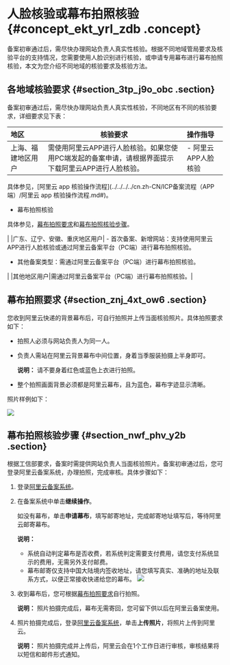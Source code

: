# 人脸核验或幕布拍照核验 {#concept_ekt_yrl_zdb .concept}

备案初审通过后，需尽快办理网站负责人真实性核验。根据不同地域管局要求及核验平台的支持情况，您需要使用人脸识别进行核验，或申请专用幕布进行幕布拍照核验，本文为您介绍不同地域的核验要求及核验方法。

## 各地域核验要求 {#section_3tp_j9o_obc .section}

备案初审通过后，需尽快办理网站负责人真实性核验，不同地区有不同的核验要求，详细要求见下表：

|地区|核验要求|操作指导|
|:-|----|:---|
|上海、福建地区用户|需使用阿里云APP进行人脸核验。如果您使用PC端发起的备案申请，请根据界面提示下载阿里云APP进行人脸核验。| -   阿里云APP人脸核验

具体参见，[阿里云 app 核验操作流程](../../../../cn.zh-CN/ICP备案流程（APP端）/阿里云 app 核验操作流程.md#)。

-   幕布拍照核验

具体参见，[幕布拍照要求](#section_znj_4xt_ow6)和[幕布拍照核验步骤](#section_nwf_phv_y2b)。


 |
|广东、辽宁、安徽、重庆地区用户| -   首次备案、新增网站：支持使用阿里云APP进行人脸核验或通过阿里云备案平台（PC端）进行幕布拍照核验。
-   其他备案类型：需通过阿里云备案平台（PC端）进行幕布拍照核验。

 |
|其他地区用户|需通过阿里云备案平台（PC端）进行幕布拍照核验。|

## 幕布拍照要求 {#section_znj_4xt_ow6 .section}

您收到阿里云快递的背景幕布后，可自行拍照并上传当面核验照片。具体拍照要求如下：

-   拍照人必须与网站负责人为同一人。
-   负责人需站在阿里云背景幕布中间位置，身着当季服装拍摄上半身即可。

    **说明：** 请不要身着红色或蓝色上衣进行拍照。

-   整个拍照画面背景必须都是阿里云幕布，且为蓝色，幕布字迹显示清晰。

照片样例如下：

![](http://static-aliyun-doc.oss-cn-hangzhou.aliyuncs.com/assets/img/14219/15564279485500_zh-CN.png)

## 幕布拍照核验步骤 {#section_nwf_phv_y2b .section}

根据工信部要求，备案时需提供网站负责人当面核验照片。备案初审通过后，您可登录阿里云备案系统，办理拍照，完成审核。具体步骤如下：

1.  登录[阿里云备案系统](https://beian.aliyun.com/order/selfBaIndex.htm)。
2.  在备案系统中单击**继续操作**。

    如没有幕布，单击**申请幕布**，填写邮寄地址，完成邮寄地址填写后，等待阿里云邮寄幕布。

    **说明：** 

    -   系统自动判定幕布是否收费，若系统判定需要支付费用，请您支付系统显示的费用，无需另外支付邮费。
    -   幕布邮寄仅支持中国大陆境内签收地址，请您填写真实、准确的地址及联系方式，以便正常接收快递给您的幕布。
    ![](http://static-aliyun-doc.oss-cn-hangzhou.aliyuncs.com/assets/img/14219/15564279489331_zh-CN.png)

3.  收到幕布后，您可根据[幕布拍照要求](#section_znj_4xt_ow6)自行拍照。

    **说明：** 照片拍摄完成后，幕布无需寄回，您可留下供以后在阿里云备案使用。

4.  照片拍摄完成后，登录[阿里云备案系统](https://beian.aliyun.com/order/selfBaIndex.htm)，单击**上传照片**，将照片上传到阿里云。

    **说明：** 照片拍摄完成并上传后，阿里云会在1个工作日进行审核，审核结果将以短信和邮件形式通知。


